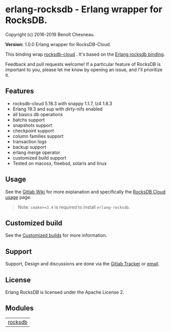 

# erlang-rocksdb - Erlang wrapper for RocksDB. #

Copyright (c) 2016-2019 Benoît Chesneau.

__Version:__ 1.0.0 Erlang wrapper for RocksDB-Cloud.

This binding wrap [rocksdb-cloud](https://github.com/rockset/rocksdb-cloud/) . It's based on
the [Erlang rocksdb binding](https://gitlab.com/barrel-db/erlang-rocksdb).

Feedback and pull requests welcome! If a particular feature of RocksDB is important to you, please let me know by opening an issue, and I'll prioritize it.

## Features

- rocksdb-cloud 5.18.3 with snappy 1.1.7, lz4 1.8.3
- Erlang 19.3 and sup with dirty-nifs enabled
- all basics db operations
- batchs support
- snapshots support
- checkpoint support
- column families support
- transaction logs
- backup support
- erlang merge operator
- customized build support
- Tested on macosx, freebsd, solaris and linux

## Usage

See the [Gitlab Wiki](https://gitlab.com/barrel-db/erlang-rocksdb/wikis/home) for more explanation and specifically
the [RocksDB Cloud usage](https://gitlab.com/barrel-db/erlang-rocksdb/wikis/Rocksdb-Cloud) page.

> Note: `cmake>=3.4` is required to install `erlang-rocksdb`.

## Customized build ##

See the [Customized builds](http://gitlab.com/barrel-db/erlang-rocksdb/blob/rocksdb-cloud/doc/customize_rocksdb_build.md) for more information.

## Support

Support, Design and discussions are done via the [Gitlab Tracker](https://gitlab.com/barrel-db/erlang-rocksdb/issues) or [email](mailto:incoming+barrel-db/erlang-rocksdb@gitlab.com).

## License

Erlang RocksDB is licensed under the Apache License 2.


## Modules ##


<table width="100%" border="0" summary="list of modules">
<tr><td><a href="http://gitlab.com/barrel-db/erlang-rocksdb/blob/rocksdb-cloud/doc/rocksdb.md" class="module">rocksdb</a></td></tr></table>

